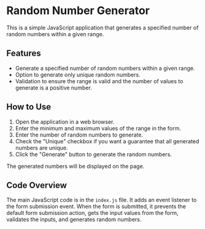 # Random Number Generator

This is a simple JavaScript application that generates a specified number of random numbers within a given range.

## Features

- Generate a specified number of random numbers within a given range.
- Option to generate only unique random numbers.
- Validation to ensure the range is valid and the number of values to generate is a positive number.

## How to Use

1. Open the application in a web browser.
2. Enter the minimum and maximum values of the range in the form.
3. Enter the number of random numbers to generate.
4. Check the "Unique" checkbox if you want a guarantee that all generated numbers are unique.
5. Click the "Generate" button to generate the random numbers.

The generated numbers will be displayed on the page.

## Code Overview

The main JavaScript code is in the `index.js` file. 
It adds an event listener to the form submission event. 
When the form is submitted, it prevents the default form submission action, 
gets the input values from the form, validates the inputs, and generates random numbers.

